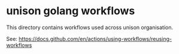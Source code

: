 # unison golang workflows

This directory contains workflows used across unison organisation.

See: https://docs.github.com/en/actions/using-workflows/reusing-workflows

